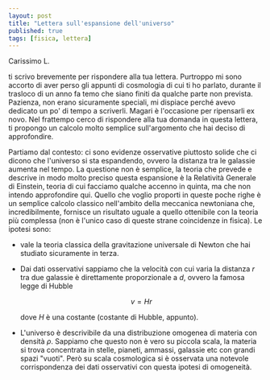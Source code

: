 ```yaml
---
layout: post
title: "Lettera sull'espansione dell'universo"
published: true
tags: [fisica, lettera]
---
```


Carissimo L.

ti scrivo brevemente per rispondere alla tua lettera. Purtroppo mi sono accorto di aver perso gli
appunti di cosmologia di cui ti ho parlato, durante il trasloco di un anno fa temo che siano finiti
da qualche parte non prevista. Pazienza, non erano sicuramente speciali, mi dispiace perché avevo
dedicato un po' di tempo a scriverli. Magari è l'occasione per ripensarli ex novo. Nel frattempo
cerco di rispondere alla tua domanda in questa lettera, ti propongo un calcolo molto semplice
sull'argomento che hai deciso di approfondire.

Partiamo dal contesto: ci sono evidenze osservative piuttosto solide che ci dicono che l'universo si
sta espandendo, ovvero la distanza tra le galassie aumenta nel tempo. La questione non è semplice,
la teoria che prevede e descrive in modo molto preciso questa espansione è la Relatività Generale di
Einstein, teoria di cui facciamo qualche accenno in quinta, ma che non intendo approfondire qui.
Quello che voglio proporti in queste poche righe è un semplice calcolo classico nell'ambito della
meccanica newtoniana che, incredibilmente, fornisce un risultato uguale a quello ottenibile con la
teoria più complessa (non è l'unico caso di queste strane coincidenze in fisica). Le ipotesi sono:

* vale la teoria classica della gravitazione universale di Newton che hai studiato sicuramente in
    terza.
* Dai dati osservativi sappiamo che la velocità con cui varia la distanza $r$ tra due galassie è
    direttamente proporzionale a $d$, ovvero la famosa legge di Hubble

    $$ v = H r$$

    dove $H$ è una costante (costante di Hubble, appunto).
* L'universo è descrivibile da una distribuzione omogenea di materia con densità $\rho$. Sappiamo
    che questo non è vero su piccola scala, la materia si trova concentrata in stelle, pianeti,
    ammassi, galassie etc con grandi spazi "vuoti". Però su scala cosmologica si è osservata una
    notevole corrispondenza dei dati osservativi con questa ipotesi di omogeneità.

 


